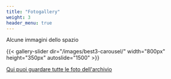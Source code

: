 ```yaml
---
title: "Fotogallery"
weight: 3
header_menu: true
---
```


Alcune immagini dello spazio

{{< gallery-slider dir="/images/best3-carousel/" width="800px" height="350px" autoslide="1500" >}}



[Qui puoi guardare tutte le foto dell'archivio](fotogallery)

